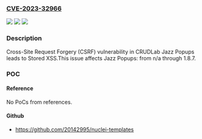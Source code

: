 ### [CVE-2023-32966](https://cve.mitre.org/cgi-bin/cvename.cgi?name=CVE-2023-32966)
![](https://img.shields.io/static/v1?label=Product&message=Jazz%20Popups&color=blue)
![](https://img.shields.io/static/v1?label=Version&message=n%2Fa%3C%3D%201.8.7%20&color=brighgreen)
![](https://img.shields.io/static/v1?label=Vulnerability&message=CWE-352%20Cross-Site%20Request%20Forgery%20(CSRF)&color=brighgreen)

### Description

Cross-Site Request Forgery (CSRF) vulnerability in CRUDLab Jazz Popups leads to Stored XSS.This issue affects Jazz Popups: from n/a through 1.8.7.

### POC

#### Reference
No PoCs from references.

#### Github
- https://github.com/20142995/nuclei-templates

